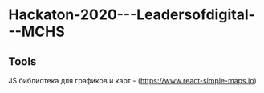 # Hackaton-2020---Leadersofdigital---MCHS

## Tools 


JS библиотека для графиков и карт - (https://www.react-simple-maps.io)
